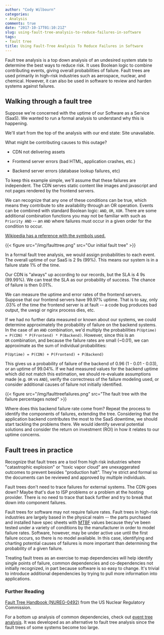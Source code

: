```yaml
---
author: "Cody Wilbourn"
categories:
- Analysis
comments: true
date: "2017-10-17T01:10:21Z"
slug: using-fault-tree-analysis-to-reduce-failures-in-software
tags:
- fault tree
title: Using Fault-Tree Analysis To Reduce Failures in Software
---
```


Fault tree analysis is a top down analysis of an undesired system state to determine the best ways to reduce risk. It uses Boolean logic to combine contributing events, giving overall probabilities of failure. Fault trees are used primarily in high-risk industries such as aerospace, nuclear, and chemical. However, it can also be used in software to review and harden systems against failures.


## Walking through a fault tree


Suppose we're concerned with the uptime of our Software as a Service (SaaS). We wanted to run a formal analysis to understand why this is happening.

We'll start from the top of the analysis with our end state: Site unavailable.

What might be contributing causes to this outage?



	
  * CDN not delivering assets

	
  * Frontend server errors (bad HTML, application crashes, etc.)

	
  * Backend server errors (database lookup failures, etc)


To keep this example simple, we'll assume that these failures are independent. The CDN serves static content like images and javascript and not pages rendered by the frontend servers.

We can recognize that any one of these conditions can be true, which means they contribute to site availability through an OR operation. Events can be combined with standard Boolean logic: `AND`, `OR`, `XOR`. There are some additional combination functions you may not be familiar with such as `Priority AND` -- an `AND` where failures must occur in a given order for the condition to occur.

[Wikipedia has a reference with the symbols used.](https://en.wikipedia.org/wiki/Fault_tree_analysis#Graphic_Symbols)

{{< figure src="/img/faulttree.png" src="Our initial fault tree" >}}

In a formal fault tree analysis, we would assign probabilities to each event. The overall uptime of our SaaS is 2 9s (99%). This means our system is in a failure state 1% of the time.

Our CDN is "always" up according to our records, but the SLA is 4 9s (99.99%). We can treat the SLA as our probability of success. The chance of failure is then 0.01%.

We can measure the uptime and error rates of the frontend servers. Suppose that our frontend servers have 99.97% uptime. That is to say, only .03% of the time the frontend server is at fault -- a code bug produces bad output, the uwsgi or nginx process dies, etc.

If we had no further data measured or known about our systems, we could determine approximately the probability of failure on the backend systems. In the case of an `AND` combination, we'd multiply the probabilities `P(Uptime) = P(CDN) * P(Frontend) * P(Backend)`. However, since this is an `OR` combination, and because the failure rates are small (~0.01), we can approximate as the sum of individual probabilities:

`P(Uptime) = P(CDN) + P(Frontend) + P(Backend)`

This gives us a probability of failure of the backend of 0.96 (1 - 0.01 - 0.03), or an uptime of 99.04%. If we had measured values for the backend uptime which did not match this estimation, we should re-evaluate assumptions made (e.g. `OR` vs `AND`), verify the correctness of the failure modeling used, or consider additional causes of failure not initially identified.

{{< figure src="/img/faulttreefailures.png" src="The fault tree with the failure percentages noted" >}}

Where does this backend failure rate come from? Repeat the process to identify the components of failures, extending the tree. Considering that the application backend contributes the most to the SaaS downtime, we should start tackling the problems there. We would identify several potential solutions and consider the return on investment (ROI) in how it relates to our uptime concerns.


## Fault trees in practice


Recognize that fault trees are a tool from high risk industries where "catastrophic explosion" or "toxic vapor cloud" are unexaggerated outcomes to prevent besides "production halt". They're strict and formal so the documents can be reviewed and approved by multiple individuals.

Fault trees don't need to trace failures for external systems. The CDN goes down? Maybe that's due to ISP problems or a problem at the hosting provider. There is no need to trace that back further and try to break that down into component failures.

Fault trees for software may not require failure rates. Fault trees in high-risk industries are largely based in the physical realm -- the parts purchased and installed have spec sheets with [MTBF](https://en.wikipedia.org/wiki/Mean_time_between_failures) values because they've been tested under a variety of conditions by the manufacturer in order to model failure rates. Software, however, may be under active use until the first failure occurs, so there is no model available. In this case, identifying and charting potential causes of failures is more important than determining the probability of a given failure.

Treating fault trees as an exercise to map dependencies will help identify single points of failure, common dependencies and co-dependencies not initially recognized, in part because software is so easy to change. It's trivial to introduce additional dependencies by trying to pull more information into applications.


### Further Reading


[Fault Tree Handbook (NUREG-0492)](https://www.nrc.gov/reading-rm/doc-collections/nuregs/staff/sr0492/) from the US Nuclear Regulatory Commission.

For a bottom up analysis of common dependencies, check out [event tree analysis](https://en.wikipedia.org/wiki/Event_tree_analysis). It was developed as an alternative to fault tree analysis since the fault trees of some systems become too large.
